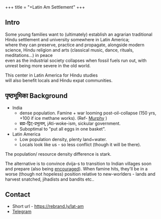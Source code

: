 +++
title = "+Latin Am Settlement"
+++


## Intro
Some young families want to (ultimately) establish an agrarian traditional Hindu settlement and university somewhere in Latin America;  
where they can preserve, practice and propagate, alongside modern science, Hindu religion and arts (classical music, dance, rituals, meditations...) in peace  
even as the industrial society collapses when fossil fuels run out, with unrest being more severe in the old world.

This center in Latin America for Hindu studies  
will also benefit locals and Hindu expat communities.

## पृष्ठभूमिका Background
- India
  - dense population. Famine + war looming post-oil-collapse (150 yrs, +100 if ice methane works). (Ref- [Murphy](https://escholarship.org/uc/energy_ambitions) )
  - ब्रह्म-द्विट्-प्रभुत्वम्, jAti-woke-ism, sickular government.
  - Suboptimal to "put all eggs in one basket".
- Latin America
  - Low population density, plenty land+water.
  - Locals look like us - so less conflict (though it will be there).

The population/ resource density difference is stark.

The alternative is to convince dvija-s to transition to Indian villages soon and prepare (also being [encouraged](https://https://t.me/+aZpV3KvbSj1iZDUx)). When famine hits, they'll be in a worse (though not hopeless) position relative to new-worlders - lands and harvest snatched, jihadists and bandits etc.. 

## Contact
- Short url - https://rebrand.ly/lat-am
- [Telegram](https://t.me/+yp-oEsb8QuViZGUx)

